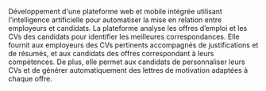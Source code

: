 Développement d'une plateforme web et mobile intégrée utilisant l'intelligence artificielle pour
automatiser la mise en relation entre employeurs et candidats. La plateforme analyse les offres
d’emploi et les CVs des candidats pour identifier les meilleures correspondances. Elle fournit
aux employeurs des CVs pertinents accompagnés de justifications et de résumés, et aux
candidats des offres correspondant à leurs compétences. De plus, elle permet aux candidats de
personnaliser leurs CVs et de générer automatiquement des lettres de motivation adaptées à
chaque offre.
